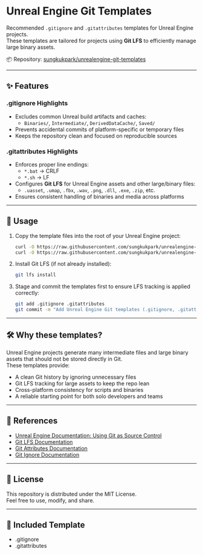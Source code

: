 # Unreal Engine Git Templates

Recommended `.gitignore` and `.gitattributes` templates for Unreal Engine projects.  
These templates are tailored for projects using **Git LFS** to efficiently manage large binary assets.

📦 Repository: [sungkukpark/unrealengine-git-templates](https://github.com/sungkukpark/unrealengine-git-templates.git)

---

## ✨ Features

### .gitignore Highlights

- Excludes common Unreal build artifacts and caches:
  - `Binaries/`, `Intermediate/`, `DerivedDataCache/`, `Saved/`
- Prevents accidental commits of platform-specific or temporary files
- Keeps the repository clean and focused on reproducible sources

### .gitattributes Highlights

- Enforces proper line endings:
  - `*.bat` → CRLF
  - `*.sh` → LF
- Configures **Git LFS** for Unreal Engine assets and other large/binary files:
  - `.uasset`, `.umap`, `.fbx`, `.wav`, `.png`, `.dll`, `.exe`, `.zip`, etc.
- Ensures consistent handling of binaries and media across platforms

---

## 🚀 Usage

1. Copy the template files into the root of your Unreal Engine project:

   ```bash
   curl -O https://raw.githubusercontent.com/sungkukpark/unrealengine-git-templates/main/.gitignore
   curl -O https://raw.githubusercontent.com/sungkukpark/unrealengine-git-templates/main/.gitattributes
   ```

2. Install Git LFS (if not already installed):

   ```bash
   git lfs install
   ```

3. Stage and commit the templates first to ensure LFS tracking is applied correctly:

   ```bash
   git add .gitignore .gitattributes
   git commit -m "Add Unreal Engine Git templates (.gitignore, .gitattributes)"
   ```

---

## 🛠️ Why these templates?

Unreal Engine projects generate many intermediate files and large binary assets that should not be stored directly in Git.  
These templates provide:

- A clean Git history by ignoring unnecessary files
- Git LFS tracking for large assets to keep the repo lean
- Cross-platform consistency for scripts and binaries
- A reliable starting point for both solo developers and teams

---

## 📖 References

- [Unreal Engine Documentation: Using Git as Source Control](https://docs.unrealengine.com/5.0/en-US/using-git-as-source-control-in-unreal-engine/)
- [Git LFS Documentation](https://git-lfs.github.com/)
- [Git Attributes Documentation](https://git-scm.com/docs/gitattributes)
- [Git Ignore Documentation](https://git-scm.com/docs/gitignore)

---

## 📌 License

This repository is distributed under the MIT License.  
Feel free to use, modify, and share.

---

## 📂 Included Template

- .gitignore
- .gitattributes
